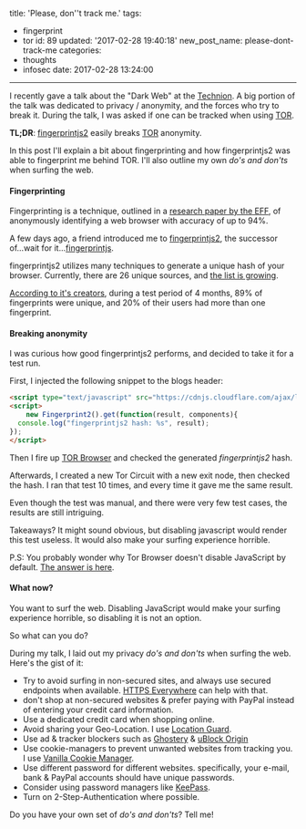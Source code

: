 title: 'Please, don''t track me.'
tags:
  - fingerprint
  - tor
id: 89
updated: '2017-02-28 19:40:18'
new_post_name: please-dont-track-me
categories:
  - thoughts
  - infosec
date: 2017-02-28 13:24:00
---
I recently gave a talk about the "Dark Web" at the [Technion](http://www.technion.ac.il/en). A big portion of the talk was dedicated to privacy / anonymity, and the forces who try to break it. During the talk, I was asked if one can be tracked when using [TOR](https://www.torproject.org/).

**TL;DR**: [fingerprintjs2](https://github.com/Valve/fingerprintjs2) easily breaks [TOR](https://www.torproject.org/) anonymity.

In this post I'll explain a bit about fingerprinting and how fingerprintjs2 was able to fingerprint me behind TOR. I'll also outline my own *do's and don'ts* when surfing the web.

<!-- more -->

#### Fingerprinting

Fingerprinting is a technique, outlined in a [research paper by the EFF](https://panopticlick.eff.org/static/browser-uniqueness.pdf), of anonymously identifying a web browser with accuracy of up to 94%.

A few days ago, a friend introduced me to [fingerprintjs2](https://github.com/Valve/fingerprintjs2), the successor of...wait for it...[fingerprintjs](https://github.com/Valve/fingerprintjs).

fingerprintjs2 utilizes many techniques to generate a unique hash of your browser. Currently, there are 26 unique sources, and [the list is growing](https://github.com/Valve/fingerprintjs2#list-of-fingerprinting-sources).

[According to it's creators](https://valve.github.io/blog/2013/07/14/anonymous-browser-fingerprinting/), during a test period of 4 months, 89% of fingerprints were unique, and 20% of their users had more than one fingerprint.

#### Breaking anonymity

I was curious how good fingerprintjs2 performs, and decided to take it for a test run.

First, I injected the following snippet to the blogs header:
```html
<script type="text/javascript" src="https://cdnjs.cloudflare.com/ajax/libs/fingerprintjs2/1.5.0/fingerprint2.min.js"></script>
<script>
    new Fingerprint2().get(function(result, components){
  console.log("fingerprintjs2 hash: %s", result);
});
</script>
``` 

Then I fire up [TOR Browser](https://www.torproject.org/projects/torbrowser.html.en) and checked the generated *fingerprintjs2* hash. 

Afterwards, I created a new Tor Circuit with a new exit node, then checked the hash. I ran that test 10 times, and every time it gave me the same result.

Even though the test was manual, and there were very few test cases, the results are still intriguing.

Takeaways? It might sound obvious, but disabling javascript would render this test useless. It would also make your surfing experience horrible. 

P.S: You probably wonder why Tor Browser doesn't disable JavaScript by default. [The answer is here](https://www.torproject.org/docs/faq.html.en#TBBJavaScriptEnabled).

#### What now?

You want to surf the web. Disabling JavaScript would make your surfing experience horrible, so disabling it is not an option.

So what can you do?

During my talk, I laid out my privacy *do's and don'ts* when surfing the web. Here's the gist of it:

* Try to avoid surfing in non-secured sites, and always use secured endpoints when available. [HTTPS Everywhere](https://www.eff.org/https-everywhere) can help with that.
* don't shop at non-secured websites & prefer paying with PayPal instead of entering your credit card information.
* Use a dedicated credit card when shopping online.
* Avoid sharing your Geo-Location. I use [Location Guard](https://github.com/chatziko/location-guard#location-guard).
* Use ad & tracker blockers such as [Ghostery](https://www.ghostery.com/) & [uBlock Origin](https://github.com/gorhill/uBlock)
* Use cookie-managers to prevent unwanted websites from tracking you. I use [Vanilla Cookie Manager](https://github.com/laktak/vanilla-chrome).
* Use different password for different websites. specifically, your e-mail, bank & PayPal accounts should have unique passwords.
* Consider using password managers like [KeePass](http://keepass.info/).
* Turn on 2-Step-Authentication where possible.

Do you have your own set of *do's and don'ts*? Tell me!
